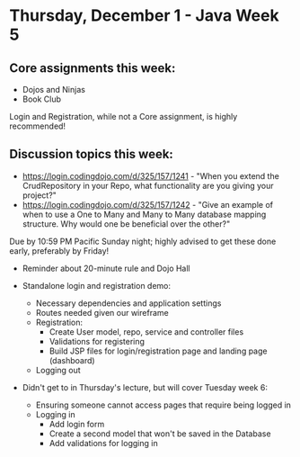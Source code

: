 # Thursday, December 1 - Java Week 5

## Core assignments this week:
- Dojos and Ninjas
- Book Club

Login and Registration, while not a Core assignment, is highly recommended!

## Discussion topics this week:
- https://login.codingdojo.com/d/325/157/1241 - "When you extend the CrudRepository in your Repo, what functionality are you giving your project?"
- https://login.codingdojo.com/d/325/157/1242 - "Give an example of when to use a One to Many and Many to Many database mapping structure. Why would one be beneficial over the other?"

Due by 10:59 PM Pacific Sunday night; highly advised to get these done early, preferably by Friday!

- Reminder about 20-minute rule and Dojo Hall
- Standalone login and registration demo:
    - Necessary dependencies and application settings
    - Routes needed given our wireframe
    - Registration:
        - Create User model, repo, service and controller files
        - Validations for registering
        - Build JSP files for login/registration page and landing page (dashboard)
    - Logging out

- Didn't get to in Thursday's lecture, but will cover Tuesday week 6:
    - Ensuring someone cannot access pages that require being logged in
    - Logging in
        - Add login form
        - Create a second model that won't be saved in the Database
        - Add validations for logging in